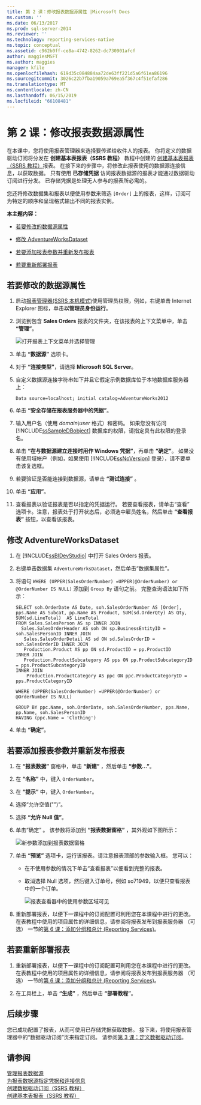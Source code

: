 ```yaml
---
title: 第 2 课：修改报表数据源属性 |Microsoft Docs
ms.custom: ''
ms.date: 06/13/2017
ms.prod: sql-server-2014
ms.reviewer: ''
ms.technology: reporting-services-native
ms.topic: conceptual
ms.assetid: c962b0ff-ce8a-4742-8262-dc730901afcf
author: maggiesMSFT
ms.author: maggies
manager: kfile
ms.openlocfilehash: 619d35c084884aa72de63ff221d5a6f61ea86196
ms.sourcegitcommit: 3026c22b7fba19059a769ea5f367c4f51efaf286
ms.translationtype: MT
ms.contentlocale: zh-CN
ms.lasthandoff: 06/15/2019
ms.locfileid: "66108481"
---
```

# <a name="lesson-2-modifying-the-report-data-source-properties"></a>第 2 课：修改报表数据源属性
  在本课中，您将使用报表管理器来选择要传递给收件人的报表。 你将定义的数据驱动订阅将分发在 **创建基本表报表（SSRS 教程）** 教程中创建的 [创建基本表报表（SSRS 教程）](../reporting-services/create-a-basic-table-report-ssrs-tutorial.md)报表。 在接下来的步骤中，将修改此报表使用的数据源连接信息，以获取数据。 只有使用 **已存储凭据** 访问报表数据源的报表才能通过数据驱动订阅进行分发。 已存储凭据是处理无人参与的报表所必需的。  
  
 您还将修改数据集和报表以便使用参数来筛选 `[Order]` 上的报表，这样，订阅可为特定的顺序和呈现格式输出不同的报表实例。  
  
 **本主题内容：**  
  
-   [若要修改的数据源属性](#bkmk_modify_datasource)  
  
-   [修改 AdventureWorksDataset](#bkmk_modify_dataset)  
  
-   [若要添加报表参数并重新发布报表](#bkmk_add_reportparameter)  
  
-   [若要重新部署报表](#bkmk_redeploy)  
  
##  <a name="bkmk_modify_datasource"></a> 若要修改的数据源属性  
  
1.  启动[报表管理器&#40;SSRS 本机模式&#41;](../../2014/reporting-services/report-manager-ssrs-native-mode.md)使用管理员权限，例如，右键单击 Internet Explorer 图标，单击**以管理员身份运行**。  
  
2.  浏览到包含 **Sales Orders** 报表的文件夹，在该报表的上下文菜单中，单击 **“管理”**。  
  
     ![打开报表上下文菜单并选择管理](../../2014/tutorials/media/ssrs-tutorial-datadriven-manage-report.gif "打开报表上下文菜单并选择管理")  
  
3.  单击 **“数据源”** 选项卡。  
  
4.  对于 **“连接类型”**，请选择 **Microsoft SQL Server**。  
  
5.  自定义数据源连接字符串如下并且它假定示例数据库位于本地数据库服务器上：  
  
    ```  
    Data source=localhost; initial catalog=AdventureWorks2012  
    ```  
  
6.  单击 **“安全存储在报表服务器中的凭据”**。  
  
7.  输入用户名（使用 *domain\user* 格式）和密码。 如果您没有访问 [!INCLUDE[ssSampleDBobject](../includes/sssampledbobject-md.md)] 数据库的权限，请指定具有此权限的登录名。  
  
8.  单击 **“在与数据源建立连接时用作 Windows 凭据”**，再单击 **“确定”**。 如果没有使用域帐户（例如，如果使用 [!INCLUDE[ssNoVersion](../includes/ssnoversion-md.md)] 登录），请不要单击该复选框。  
  
9. 若要验证是否能连接到数据源，请单击 **“测试连接”** 。  
  
10. 单击 **“应用”**。  
  
11. 查看报表以验证报表是否以指定的凭据运行。 若要查看报表，请单击“查看”  选项卡。注意，报表处于打开状态后，必须选中雇员姓名，然后单击 **“查看报表”** 按钮，以查看该报表。  
  
##  <a name="bkmk_modify_dataset"></a> 修改 AdventureWorksDataset  
  
1.  在 [!INCLUDE[ssBIDevStudio](../includes/ssbidevstudio-md.md)] 中打开 Sales Orders 报表。  
  
2.  右键单击数据集 `AdventureWorksDataset`，然后单击“数据集属性”。  
  
3.  将语句 `WHERE (UPPER(SalesOrderNumber) =UPPER(@OrderNumber) or  @OrderNumber IS NULL)` 添加到 `Group By` 语句之前。 完整查询语法如下所示：  
  
    ```  
    SELECT soh.OrderDate AS Date, soh.SalesOrderNumber AS [Order], pps.Name AS Subcat, pp.Name AS Product, SUM(sd.OrderQty) AS Qty, SUM(sd.LineTotal)  AS LineTotal  
    FROM Sales.SalesPerson AS sp INNER JOIN  
      Sales.SalesOrderHeader AS soh ON sp.BusinessEntityID = soh.SalesPersonID INNER JOIN  
       Sales.SalesOrderDetail AS sd ON sd.SalesOrderID = soh.SalesOrderID INNER JOIN  
       Production.Product AS pp ON sd.ProductID = pp.ProductID  
    INNER JOIN  
       Production.ProductSubcategory AS pps ON pp.ProductSubcategoryID = pps.ProductSubcategoryID   
    INNER JOIN  
        Production.ProductCategory AS ppc ON ppc.ProductCategoryID = pps.ProductCategoryID  
  
    WHERE (UPPER(SalesOrderNumber) =UPPER(@OrderNumber) or  @OrderNumber IS NULL)  
  
    GROUP BY ppc.Name, soh.OrderDate, soh.SalesOrderNumber, pps.Name, pp.Name, soh.SalesPersonID  
    HAVING (ppc.Name = 'Clothing')  
    ```  
  
4.  单击 **“确定”**。  
  
##  <a name="bkmk_add_reportparameter"></a> 若要添加报表参数并重新发布报表  
  
1.  在 **“报表数据”** 窗格中，单击 **“新建”** ，然后单击 **“参数...”**。  
  
2.  在 **“名称”** 中，键入 `OrderNumber`。  
  
3.  在 **“提示”** 中，键入 `OrderNumber`。  
  
4.  选择“允许空值("")”。  
  
5.  选择 **“允许 Null 值”**。  
  
6.  单击“确定” 。 该参数将添加到 **“报表数据窗格”** ，其外观如下图所示：  
  
     ![新参数添加到报表数据窗格](../../2014/tutorials/media/ssrs-tutorial-datadriven-parameter.gif "新参数添加到报表数据窗格")  
  
7.  单击 **“预览”** 选项卡，运行该报表。请注意报表顶部的参数输入框。 您可以：  
  
    -   在不使用参数的情况下单击“查看报表”以便看到完整的报表。  
  
    -   取消选择 Null 选项，然后键入订单号，例如 so71949，以便只查看报表中的一个订单。  
  
         ![报表查看器中的使用参数区域可见](../../2014/tutorials/media/ssrs-tutorial-datadriven-reportviewer-parameter.gif "参数区可见的报表查看器")  
  
8.  重新部署报表，以便下一课程中的订阅配置可利用您在本课程中进行的更改。 在表教程中使用的项目属性的详细信息，请参阅将报表发布到报表服务器 （可选） 一节的[第 6 课：添加分组和总计 &#40;Reporting Services&#41;](../reporting-services/lesson-6-adding-grouping-and-totals-reporting-services.md)。  
  
##  <a name="bkmk_redeploy"></a> 若要重新部署报表  
  
1.  重新部署报表，以便下一课程中的订阅配置可利用您在本课程中进行的更改。 在表教程中使用的项目属性的详细信息，请参阅将报表发布到报表服务器 （可选） 一节的[第 6 课：添加分组和总计 &#40;Reporting Services&#41;](../reporting-services/lesson-6-adding-grouping-and-totals-reporting-services.md)。  
  
2.  在工具栏上，单击 **“生成”** ，然后单击 **“部署教程”**。  
  
## <a name="next-steps"></a>后续步骤  
 您已成功配置了报表，从而可使用已存储凭据获取数据。 接下来，将使用报表管理器中的“数据驱动订阅”页来指定订阅。 请参阅[第 3 课：定义数据驱动订阅](../reporting-services/lesson-3-defining-a-data-driven-subscription.md)。  
  
## <a name="see-also"></a>请参阅  
 [管理报表数据源](report-data/manage-report-data-sources.md)   
 [为报表数据源指定凭据和连接信息](report-data/specify-credential-and-connection-information-for-report-data-sources.md)   
 [创建数据驱动订阅（SSRS 教程）](../reporting-services/create-a-data-driven-subscription-ssrs-tutorial.md)   
 [创建基本表报表（SSRS 教程）](../reporting-services/create-a-basic-table-report-ssrs-tutorial.md)  
  
  
